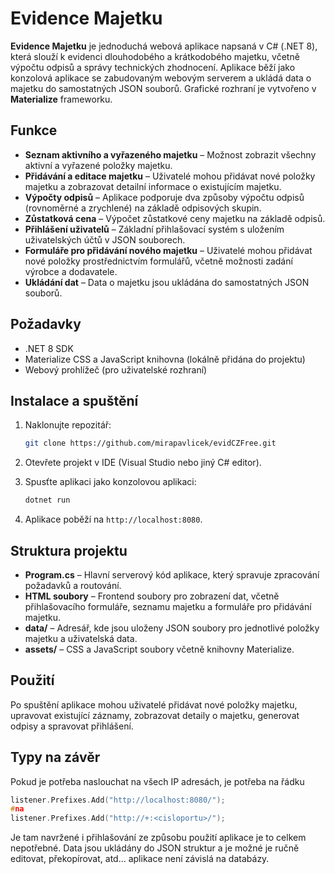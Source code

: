 # Evidence Majetku

**Evidence Majetku** je jednoduchá webová aplikace napsaná v C# (.NET 8), která slouží k evidenci dlouhodobého a krátkodobého majetku, včetně výpočtu odpisů a správy technických zhodnocení. Aplikace běží jako konzolová aplikace se zabudovaným webovým serverem a ukládá data o majetku do samostatných JSON souborů. Grafické rozhraní je vytvořeno v **Materialize** frameworku.

## Funkce

- **Seznam aktivního a vyřazeného majetku** – Možnost zobrazit všechny aktivní a vyřazené položky majetku.
- **Přidávání a editace majetku** – Uživatelé mohou přidávat nové položky majetku a zobrazovat detailní informace o existujícím majetku.
- **Výpočty odpisů** – Aplikace podporuje dva způsoby výpočtu odpisů (rovnoměrné a zrychlené) na základě odpisových skupin.
- **Zůstatková cena** – Výpočet zůstatkové ceny majetku na základě odpisů.
- **Přihlášení uživatelů** – Základní přihlašovací systém s uložením uživatelských účtů v JSON souborech.
- **Formuláře pro přidávání nového majetku** – Uživatelé mohou přidávat nové položky prostřednictvím formulářů, včetně možnosti zadání výrobce a dodavatele.
- **Ukládání dat** – Data o majetku jsou ukládána do samostatných JSON souborů.

## Požadavky

- .NET 8 SDK
- Materialize CSS a JavaScript knihovna (lokálně přidána do projektu)
- Webový prohlížeč (pro uživatelské rozhraní)

## Instalace a spuštění

1. Naklonujte repozitář:
    ```bash
    git clone https://github.com/mirapavlicek/evidCZFree.git
    ```

2. Otevřete projekt v IDE (Visual Studio nebo jiný C# editor).

3. Spusťte aplikaci jako konzolovou aplikaci:
    ```bash
    dotnet run
    ```

4. Aplikace poběží na `http://localhost:8080`.

## Struktura projektu

- **Program.cs** – Hlavní serverový kód aplikace, který spravuje zpracování požadavků a routování.
- **HTML soubory** – Frontend soubory pro zobrazení dat, včetně přihlašovacího formuláře, seznamu majetku a formuláře pro přidávání majetku.
- **data/** – Adresář, kde jsou uloženy JSON soubory pro jednotlivé položky majetku a uživatelská data.
- **assets/** – CSS a JavaScript soubory včetně knihovny Materialize.

## Použití

Po spuštění aplikace mohou uživatelé přidávat nové položky majetku, upravovat existující záznamy, zobrazovat detaily o majetku, generovat odpisy a spravovat přihlášení.

## Typy na závěr

Pokud je potřeba naslouchat na všech IP adresách, je potřeba na řádku
```c++
listener.Prefixes.Add("http://localhost:8080/");
#na
listener.Prefixes.Add("http://+:<cisloportu>/");
```

Je tam navržené i přihlašování ze způsobu použití aplikace je to celkem nepotřebné. 
Data jsou ukládány do JSON struktur a je možné je ručně editovat, překopírovat, atd... aplikace není závislá na databázy.
